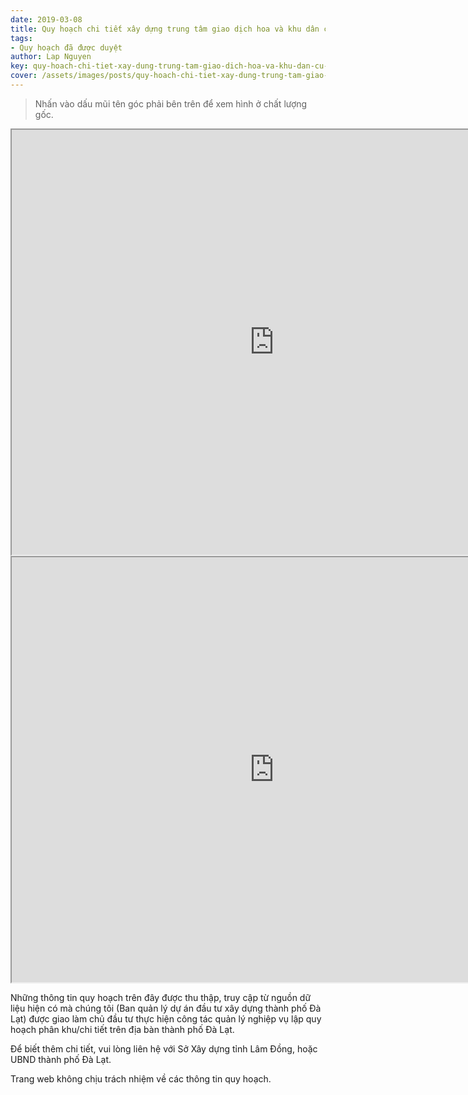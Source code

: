 ```yaml
---
date: 2019-03-08
title: Quy hoạch chi tiết xây dựng trung tâm giao dịch hoa và khu dân cư - tái định cư Prenn, phường 3
tags:
- Quy hoạch đã được duyệt
author: Lap Nguyen
key: quy-hoach-chi-tiet-xay-dung-trung-tam-giao-dich-hoa-va-khu-dan-cu-tai-dinh-cu-prenn-phuong-3
cover: /assets/images/posts/quy-hoach-chi-tiet-xay-dung-trung-tam-giao-dich-hoa-va-khu-dan-cu-tai-dinh-cu-prenn-phuong-3.png
---
```


> Nhấn vào dấu mũi tên góc phải bên trên để xem hình ở chất lượng gốc. 

<iframe src="https://drive.google.com/file/d/14hpct9Lg6oojwyCneVE2GLLO6wTSbCGW/preview" width="840" height="680"></iframe>
<!--more-->
<iframe src="https://drive.google.com/file/d/1RLEFHh4V7X7HpZph98oiVu2IiGBuMmj_/preview" width="840" height="680"></iframe>

Những thông tin quy hoạch trên đây được thu thập, truy cập từ nguồn dữ liệu hiện có mà chúng tôi 
(Ban quản lý dự án đầu tư xây dựng thành phố Đà Lạt) được giao làm chủ đầu tư thực hiện công tác quản lý nghiệp vụ 
lập quy hoạch phân khu/chi tiết trên địa bàn thành phố Đà Lạt.

Để biết thêm chi tiết, vui lòng liên hệ với Sở Xây dựng tỉnh Lâm Đồng, hoặc UBND thành phố Đà Lạt.

Trang web không chịu trách nhiệm về các thông tin quy hoạch.